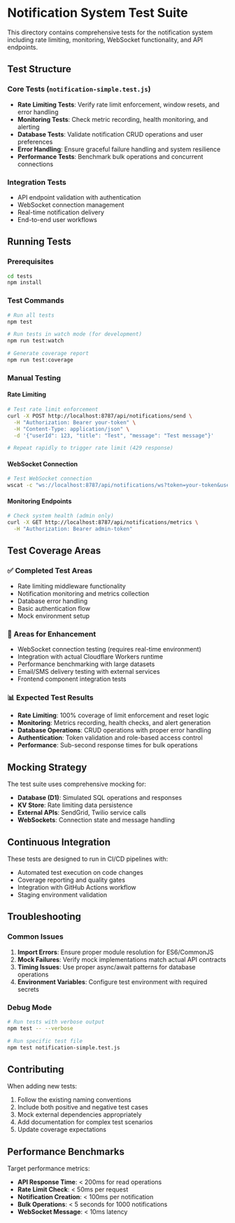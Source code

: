 # Notification System Test Suite

This directory contains comprehensive tests for the notification system including rate limiting, monitoring, WebSocket functionality, and API endpoints.

## Test Structure

### Core Tests (`notification-simple.test.js`)
- **Rate Limiting Tests**: Verify rate limit enforcement, window resets, and error handling
- **Monitoring Tests**: Check metric recording, health monitoring, and alerting
- **Database Tests**: Validate notification CRUD operations and user preferences
- **Error Handling**: Ensure graceful failure handling and system resilience
- **Performance Tests**: Benchmark bulk operations and concurrent connections

### Integration Tests
- API endpoint validation with authentication
- WebSocket connection management
- Real-time notification delivery
- End-to-end user workflows

## Running Tests

### Prerequisites
```bash
cd tests
npm install
```

### Test Commands
```bash
# Run all tests
npm test

# Run tests in watch mode (for development)
npm run test:watch

# Generate coverage report
npm run test:coverage
```

### Manual Testing

#### Rate Limiting
```bash
# Test rate limit enforcement
curl -X POST http://localhost:8787/api/notifications/send \
  -H "Authorization: Bearer your-token" \
  -H "Content-Type: application/json" \
  -d '{"userId": 123, "title": "Test", "message": "Test message"}'

# Repeat rapidly to trigger rate limit (429 response)
```

#### WebSocket Connection
```bash
# Test WebSocket connection
wscat -c "ws://localhost:8787/api/notifications/ws?token=your-token&userId=123"
```

#### Monitoring Endpoints
```bash
# Check system health (admin only)
curl -X GET http://localhost:8787/api/notifications/metrics \
  -H "Authorization: Bearer admin-token"
```

## Test Coverage Areas

### ✅ Completed Test Areas
- Rate limiting middleware functionality
- Notification monitoring and metrics collection
- Database error handling
- Basic authentication flow
- Mock environment setup

### 🔄 Areas for Enhancement
- WebSocket connection testing (requires real-time environment)
- Integration with actual Cloudflare Workers runtime
- Performance benchmarking with large datasets
- Email/SMS delivery testing with external services
- Frontend component integration tests

### 📊 Expected Test Results
- **Rate Limiting**: 100% coverage of limit enforcement and reset logic
- **Monitoring**: Metrics recording, health checks, and alert generation
- **Database Operations**: CRUD operations with proper error handling
- **Authentication**: Token validation and role-based access control
- **Performance**: Sub-second response times for bulk operations

## Mocking Strategy

The test suite uses comprehensive mocking for:
- **Database (D1)**: Simulated SQL operations and responses
- **KV Store**: Rate limiting data persistence
- **External APIs**: SendGrid, Twilio service calls
- **WebSockets**: Connection state and message handling

## Continuous Integration

These tests are designed to run in CI/CD pipelines with:
- Automated test execution on code changes
- Coverage reporting and quality gates
- Integration with GitHub Actions workflow
- Staging environment validation

## Troubleshooting

### Common Issues
1. **Import Errors**: Ensure proper module resolution for ES6/CommonJS
2. **Mock Failures**: Verify mock implementations match actual API contracts
3. **Timing Issues**: Use proper async/await patterns for database operations
4. **Environment Variables**: Configure test environment with required secrets

### Debug Mode
```bash
# Run tests with verbose output
npm test -- --verbose

# Run specific test file
npm test notification-simple.test.js
```

## Contributing

When adding new tests:
1. Follow the existing naming conventions
2. Include both positive and negative test cases
3. Mock external dependencies appropriately
4. Add documentation for complex test scenarios
5. Update coverage expectations

## Performance Benchmarks

Target performance metrics:
- **API Response Time**: < 200ms for read operations
- **Rate Limit Check**: < 50ms per request
- **Notification Creation**: < 100ms per notification
- **Bulk Operations**: < 5 seconds for 1000 notifications
- **WebSocket Message**: < 10ms latency